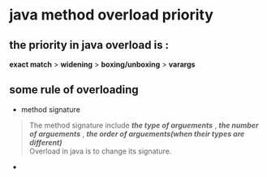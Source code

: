 # java method overload priority

## the priority in java overload is :  
**exact match** > **widening** > **boxing/unboxing** > **varargs**

## some rule of overloading
- method signature
> The method signature include ***the type of arguements*** , ***the number of arguements*** , ***the order of arguements(when their types are different)***  
> Overload in java is to change its signature.
- 
